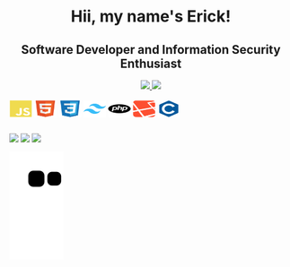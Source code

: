 <h1 align="center">
    Hii, my name's Erick!
</h1>
<h2 align="center">
    Software Developer and Information Security Enthusiast
</h2>
<div align="center">
    <a href="https://github.com/erxck">
    <img height="180em" src="https://github-readme-stats.vercel.app/api?username=erxck&show_icons=true&theme=react&include_all_commits=true&count_private=true">
    <img height="180em" src="https://github-readme-stats.vercel.app/api/top-langs/?username=erxck&layout=compact&langs_count=7&theme=react">
</div>
<div style="display: inline-block"><br>
    <img align="center" alt="Erick-Js" height="30" width="40" src="https://raw.githubusercontent.com/devicons/devicon/master/icons/javascript/javascript-plain.svg">
    <img align="center" alt="Erick-HTML" height="30" width="40" src="https://raw.githubusercontent.com/devicons/devicon/master/icons/html5/html5-original.svg">
    <img align="center" alt="Erick-CSS" height="30" width="40" src="https://raw.githubusercontent.com/devicons/devicon/master/icons/css3/css3-original.svg">
    <img align="center" alt="Erick-TailwindCSS" height="30" width="40" src="https://raw.githubusercontent.com/devicons/devicon/master/icons/tailwindcss/tailwindcss-plain.svg">
    <img align="center" alt="Erick-PHP" height="30" width="40" src="https://raw.githubusercontent.com/devicons/devicon/master/icons/php/php-plain.svg">
    <img align="center" alt="Erick-Laravel" height="30" width="40" src="https://raw.githubusercontent.com/devicons/devicon/master/icons/laravel/laravel-plain.svg">
    <img align="center" alt="Erick-C" height="30" width="40" src="https://raw.githubusercontent.com/devicons/devicon/master/icons/c/c-plain.svg">
</div>

  ##
 
<div> 
    <a href="https://www.instagram.com/oericks/" target="_blank"><img src="https://img.shields.io/badge/-Instagram-%23E4405F?style=for-the-badge&logo=instagram&logoColor=white" target="_blank"></a>
    <a href = "mailto:contatoerickrian@gmail.com"><img src="https://img.shields.io/badge/-Gmail-%23333?style=for-the-badge&logo=gmail&logoColor=white" target="_blank"></a>
    <a href="https://www.linkedin.com/in/erick-nunes13/" target="_blank"><img src="https://img.shields.io/badge/-LinkedIn-%230077B5?style=for-the-badge&logo=linkedin&logoColor=white" target="_blank"></a> 
    
![Snake animation](https://github.com/erxck/erxck/blob/output/github-contribution-grid-snake.svg)

</div>
